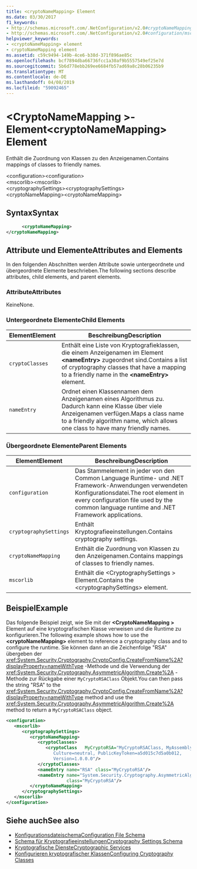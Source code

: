 ```yaml
---
title: <cryptoNameMapping> Element
ms.date: 03/30/2017
f1_keywords:
- http://schemas.microsoft.com/.NetConfiguration/v2.0#cryptoNameMapping
- http://schemas.microsoft.com/.NetConfiguration/v2.0#configuration/mscorlib/cryptographySettings/cryptoNameMapping
helpviewer_keywords:
- <cryptoNameMapping> element
- cryptoNameMapping element
ms.assetid: c59c9494-149b-4ce6-b38d-371f896ae85c
ms.openlocfilehash: bcf7894dba66736fcc1a30af9b5557549ef25e7d
ms.sourcegitcommit: 5b6d778ebb269ee6684fb57ad69a8c28b06235b9
ms.translationtype: MT
ms.contentlocale: de-DE
ms.lasthandoff: 04/08/2019
ms.locfileid: "59092465"
---
```

# <a name="cryptonamemapping-element"></a><span data-ttu-id="f3b02-102">\<CryptoNameMapping >-Element</span><span class="sxs-lookup"><span data-stu-id="f3b02-102">\<cryptoNameMapping> Element</span></span>
<span data-ttu-id="f3b02-103">Enthält die Zuordnung von Klassen zu den Anzeigenamen.</span><span class="sxs-lookup"><span data-stu-id="f3b02-103">Contains mappings of classes to friendly names.</span></span>  
  
 <span data-ttu-id="f3b02-104">\<configuration></span><span class="sxs-lookup"><span data-stu-id="f3b02-104">\<configuration></span></span>  
<span data-ttu-id="f3b02-105">\<mscorlib></span><span class="sxs-lookup"><span data-stu-id="f3b02-105">\<mscorlib></span></span>  
<span data-ttu-id="f3b02-106">\<cryptographySettings></span><span class="sxs-lookup"><span data-stu-id="f3b02-106">\<cryptographySettings></span></span>  
<span data-ttu-id="f3b02-107">\<cryptoNameMapping></span><span class="sxs-lookup"><span data-stu-id="f3b02-107">\<cryptoNameMapping></span></span>  
  
## <a name="syntax"></a><span data-ttu-id="f3b02-108">Syntax</span><span class="sxs-lookup"><span data-stu-id="f3b02-108">Syntax</span></span>  
  
```xml  
      <cryptoNameMapping>   
</cryptoNameMapping>  
```  
  
## <a name="attributes-and-elements"></a><span data-ttu-id="f3b02-109">Attribute und Elemente</span><span class="sxs-lookup"><span data-stu-id="f3b02-109">Attributes and Elements</span></span>  
 <span data-ttu-id="f3b02-110">In den folgenden Abschnitten werden Attribute sowie untergeordnete und übergeordnete Elemente beschrieben.</span><span class="sxs-lookup"><span data-stu-id="f3b02-110">The following sections describe attributes, child elements, and parent elements.</span></span>  
  
### <a name="attributes"></a><span data-ttu-id="f3b02-111">Attribute</span><span class="sxs-lookup"><span data-stu-id="f3b02-111">Attributes</span></span>  
 <span data-ttu-id="f3b02-112">Keine</span><span class="sxs-lookup"><span data-stu-id="f3b02-112">None.</span></span>  
  
### <a name="child-elements"></a><span data-ttu-id="f3b02-113">Untergeordnete Elemente</span><span class="sxs-lookup"><span data-stu-id="f3b02-113">Child Elements</span></span>  
  
|<span data-ttu-id="f3b02-114">Element</span><span class="sxs-lookup"><span data-stu-id="f3b02-114">Element</span></span>|<span data-ttu-id="f3b02-115">Beschreibung</span><span class="sxs-lookup"><span data-stu-id="f3b02-115">Description</span></span>|  
|-------------|-----------------|  
|`cryptoClasses`|<span data-ttu-id="f3b02-116">Enthält eine Liste von Kryptografieklassen, die einem Anzeigenamen im Element **\<nameEntry>** zugeordnet sind.</span><span class="sxs-lookup"><span data-stu-id="f3b02-116">Contains a list of cryptography classes that have a mapping to a friendly name in the **\<nameEntry>** element.</span></span>|  
|`nameEntry`|<span data-ttu-id="f3b02-117">Ordnet einen Klassennamen dem Anzeigenamen eines Algorithmus zu. Dadurch kann eine Klasse über viele Anzeigenamen verfügen.</span><span class="sxs-lookup"><span data-stu-id="f3b02-117">Maps a class name to a friendly algorithm name, which allows one class to have many friendly names.</span></span>|  
  
### <a name="parent-elements"></a><span data-ttu-id="f3b02-118">Übergeordnete Elemente</span><span class="sxs-lookup"><span data-stu-id="f3b02-118">Parent Elements</span></span>  
  
|<span data-ttu-id="f3b02-119">Element</span><span class="sxs-lookup"><span data-stu-id="f3b02-119">Element</span></span>|<span data-ttu-id="f3b02-120">Beschreibung</span><span class="sxs-lookup"><span data-stu-id="f3b02-120">Description</span></span>|  
|-------------|-----------------|  
|`configuration`|<span data-ttu-id="f3b02-121">Das Stammelement in jeder von den Common Language Runtime- und .NET Framework-Anwendungen verwendeten Konfigurationsdatei.</span><span class="sxs-lookup"><span data-stu-id="f3b02-121">The root element in every configuration file used by the common language runtime and .NET Framework applications.</span></span>|  
|`cryptographySettings`|<span data-ttu-id="f3b02-122">Enthält Kryptografieeinstellungen.</span><span class="sxs-lookup"><span data-stu-id="f3b02-122">Contains cryptography settings.</span></span>|  
|`cryptoNameMapping`|<span data-ttu-id="f3b02-123">Enthält die Zuordnung von Klassen zu den Anzeigenamen.</span><span class="sxs-lookup"><span data-stu-id="f3b02-123">Contains mappings of classes to friendly names.</span></span>|  
|`mscorlib`|<span data-ttu-id="f3b02-124">Enthält die \<CryptographySettings > Element.</span><span class="sxs-lookup"><span data-stu-id="f3b02-124">Contains the \<cryptographySettings> element.</span></span>|  
  
## <a name="example"></a><span data-ttu-id="f3b02-125">Beispiel</span><span class="sxs-lookup"><span data-stu-id="f3b02-125">Example</span></span>  
 <span data-ttu-id="f3b02-126">Das folgende Beispiel zeigt, wie Sie mit der  **\<CryptoNameMapping >** Element auf eine kryptografischen Klasse verweisen und die Runtime zu konfigurieren.</span><span class="sxs-lookup"><span data-stu-id="f3b02-126">The following example shows how to use the **\<cryptoNameMapping>** element to reference a cryptography class and to configure the runtime.</span></span> <span data-ttu-id="f3b02-127">Sie können dann an die Zeichenfolge "RSA" übergeben der <xref:System.Security.Cryptography.CryptoConfig.CreateFromName%2A?displayProperty=nameWithType> -Methode und die Verwendung der <xref:System.Security.Cryptography.AsymmetricAlgorithm.Create%2A> -Methode zur Rückgabe einer `MyCryptoRSAClass` Objekt.</span><span class="sxs-lookup"><span data-stu-id="f3b02-127">You can then pass the string "RSA" to the <xref:System.Security.Cryptography.CryptoConfig.CreateFromName%2A?displayProperty=nameWithType> method and use the <xref:System.Security.Cryptography.AsymmetricAlgorithm.Create%2A> method to return a `MyCryptoRSAClass` object.</span></span>  
  
```xml  
<configuration>  
   <mscorlib>  
      <cryptographySettings>  
         <cryptoNameMapping>  
            <cryptoClasses>  
               <cryptoClass   MyCryptoRSA="MyCryptoRSAClass, MyAssembly  
                  Culture=neutral, PublicKeyToken=a5d015c7d5a0b012,  
                  Version=1.0.0.0"/>  
            </cryptoClasses>  
            <nameEntry name="RSA" class="MyCryptoRSA"/>  
            <nameEntry name="System.Security.Cryptography.AsymmetricAlgorithm"  
                       class="MyCryptoRSA"/>  
         </cryptoNameMapping>  
      </cryptographySettings>  
   </mscorlib>  
</configuration>  
```  
  
## <a name="see-also"></a><span data-ttu-id="f3b02-128">Siehe auch</span><span class="sxs-lookup"><span data-stu-id="f3b02-128">See also</span></span>

- [<span data-ttu-id="f3b02-129">Konfigurationsdateischema</span><span class="sxs-lookup"><span data-stu-id="f3b02-129">Configuration File Schema</span></span>](../../../../../docs/framework/configure-apps/file-schema/index.md)
- [<span data-ttu-id="f3b02-130">Schema für Kryptografieeinstellungen</span><span class="sxs-lookup"><span data-stu-id="f3b02-130">Cryptography Settings Schema</span></span>](../../../../../docs/framework/configure-apps/file-schema/cryptography/index.md)
- [<span data-ttu-id="f3b02-131">Kryptografische Dienste</span><span class="sxs-lookup"><span data-stu-id="f3b02-131">Cryptographic Services</span></span>](../../../../../docs/standard/security/cryptographic-services.md)
- [<span data-ttu-id="f3b02-132">Konfigurieren kryptografischer Klassen</span><span class="sxs-lookup"><span data-stu-id="f3b02-132">Configuring Cryptography Classes</span></span>](../../../../../docs/framework/configure-apps/configure-cryptography-classes.md)
